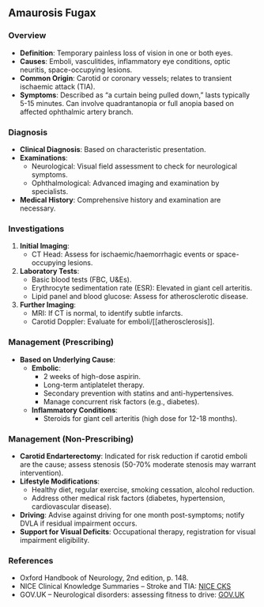 ## Amaurosis Fugax

### Overview
- **Definition**: Temporary painless loss of vision in one or both eyes.
- **Causes**: Emboli, vasculitides, inflammatory eye conditions, optic neuritis, space-occupying lesions.
- **Common Origin**: Carotid or coronary vessels; relates to transient ischaemic attack (TIA).
- **Symptoms**: Described as “a curtain being pulled down,” lasts typically 5-15 minutes. Can involve quadrantanopia or full anopia based on affected ophthalmic artery branch.

### Diagnosis
- **Clinical Diagnosis**: Based on characteristic presentation.
- **Examinations**:
  - Neurological: Visual field assessment to check for neurological symptoms.
  - Ophthalmological: Advanced imaging and examination by specialists.
- **Medical History**: Comprehensive history and examination are necessary.

### Investigations
1. **Initial Imaging**: 
   - CT Head: Assess for ischaemic/haemorrhagic events or space-occupying lesions.
2. **Laboratory Tests**:
   - Basic blood tests (FBC, U&Es).
   - Erythrocyte sedimentation rate (ESR): Elevated in giant cell arteritis.
   - Lipid panel and blood glucose: Assess for atherosclerotic disease.
3. **Further Imaging**: 
   - MRI: If CT is normal, to identify subtle infarcts.
   - Carotid Doppler: Evaluate for emboli/[[atherosclerosis]].

### Management (Prescribing)
- **Based on Underlying Cause**:
  - **Embolic**: 
    - 2 weeks of high-dose aspirin.
    - Long-term antiplatelet therapy.
    - Secondary prevention with statins and anti-hypertensives.
    - Manage concurrent risk factors (e.g., diabetes).
  - **Inflammatory Conditions**: 
    - Steroids for giant cell arteritis (high dose for 12-18 months).

### Management (Non-Prescribing)
- **Carotid Endarterectomy**: Indicated for risk reduction if carotid emboli are the cause; assess stenosis (50-70% moderate stenosis may warrant intervention).
- **Lifestyle Modifications**:
  - Healthy diet, regular exercise, smoking cessation, alcohol reduction.
  - Address other medical risk factors (diabetes, hypertension, cardiovascular disease).
- **Driving**: Advise against driving for one month post-symptoms; notify DVLA if residual impairment occurs.
- **Support for Visual Deficits**: Occupational therapy, registration for visual impairment eligibility.

### References
- Oxford Handbook of Neurology, 2nd edition, p. 148.
- NICE Clinical Knowledge Summaries – Stroke and TIA: [NICE CKS](https://cks.nice.org.uk/topics/stroke-tia/)
- GOV.UK – Neurological disorders: assessing fitness to drive: [GOV.UK](https://www.gov.uk/guidance/neurological-disorders-assessing-fitness-to-drive)